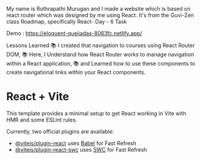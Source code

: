 My name is Ruthrapathi Murugan and I made a website which is based on react router which was designed by me using React. It's from the Guvi-Zen class Roadmap, specifically React- Day - 6 Task

Demo : https://eloquent-queijadas-8063fc.netlify.app/

Lessons Learned
📚 I created that navigation to courses using React Router DOM,
📚 Here, I Understand how React Router works to manage navigation within a React application,
📚 and Learned how to use these components to create navigational links within your React components.

# React + Vite

This template provides a minimal setup to get React working in Vite with HMR and some ESLint rules.

Currently, two official plugins are available:

- [@vitejs/plugin-react](https://github.com/vitejs/vite-plugin-react/blob/main/packages/plugin-react/README.md) uses [Babel](https://babeljs.io/) for Fast Refresh
- [@vitejs/plugin-react-swc](https://github.com/vitejs/vite-plugin-react-swc) uses [SWC](https://swc.rs/) for Fast Refresh
